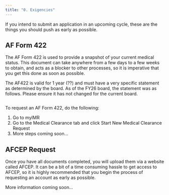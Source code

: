 ```yaml
---
title: "0. Exigencies"
---
```


If you intend to submit an application in an upcoming cycle, these are the things you should push as early as possible.

## AF Form 422

The AF Form 422 is used to provide a snapshot of your current medical status. This document can take anywhere from a few days to a few weeks to obtain, and acts as a blocker to other processes, so it is imperative that you get this done as soon as possible.

The AF422 is valid for 1 year (??) and must have a very specific statement as determined by the board. As of the FY26 board, the statement was as follows. Please ensure it has not changed for the current board. 

```
```

To request an AF Form 422, do the following:
1. Go to myIMR
2. Go to the Medical Clearance tab and click Start New Medical Clearance Request
3. More steps coming soon... 

## AFCEP Request

Once you have all documents completed, you will upload them via a website called AFCEP. It can be a bit of a time consuming hassle to get access to AFCEP, so it is highly recommended that you begin the process of requesting an account as early as possible.

More information coming soon... 